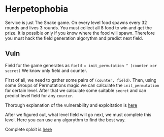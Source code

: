# Herpetophobia

Service is just The Snake game.
On every level food spawns every 32 rounds and lives 3 rounds.
You must collect all 8 food to win and get the prize.
It is possible only if you know where the food will spawn.
Therefore you must hack the field generation algorythm and predict next field.

## Vuln

Field for the game generates as `field = init_permutation ^ (counter xor secret)`
We know only field and counter.

First of all, we need to gather some pairs of `(counter, field)`.
Then, using some Groups of Permutations magic we can calculate the `init_permutation` for certain level.
After that we calculate some suitable `secret` and can predict level field for any `counter`.

Thorough explanation of the vulnerability and exploitation is [here](./predict.ipynb)

After we figured out, what level field will go next, we must complete this level.
Here you can use any algorythm to find the best way.

Complete sploit is [here](./sploit.sage) 
